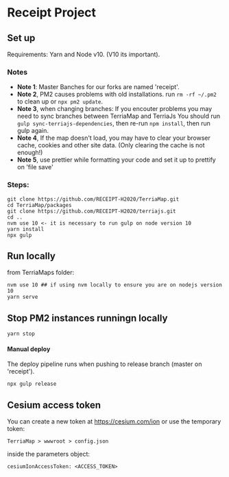
# Receipt Project

## Set up
Requirements:
Yarn and Node v10. (V10 its important).

### Notes
- **Note 1**: Master Banches for our forks are named 'receipt'.
- **Note 2**, PM2 causes problems with old installations. run `rm -rf ~/.pm2` to clean up or `npx pm2 update`.
- **Note 3**, when changing branches: If you encouter problems you may need to sync branches between TerriaMap and TerriaJs You should run `gulp sync-terriajs-dependencies`, then re-run `npm install`, then run gulp again.
- **Note 4**, If the map doesn't load, you may have to clear your browser cache, cookies and other site data. (Only clearing the cache is not enough!)
- **Note 5**, use prettier while formatting your code and set it up to prettify on 'file save'
 
### Steps: 
```
git clone https://github.com/RECEIPT-H2020/TerriaMap.git
cd TerriaMap/packages
git clone https://github.com/RECEIPT-H2020/terriajs.git
cd ..
nvm use 10 <- it is necessary to run gulp on node version 10
yarn install
npx gulp
```

 ## Run locally
from TerriaMaps folder:
```
nvm use 10 ## if using nvm locally to ensure you are on nodejs version 10
yarn serve
```
## Stop PM2 instances runningn locally
```
yarn stop
```

#### Manual deploy
The deploy pipeline runs when pushing to release branch (master on 'receipt').
```
npx gulp release
```


## Cesium access token  
You can create a new token at https://cesium.com/ion or use the temporary token:
 
```TerriaMap > wwwroot > config.json ```

inside the parameters object: 

```cesiumIonAccessToken: <ACCESS_TOKEN>```


